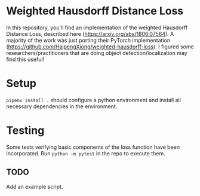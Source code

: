 # Weighted Hausdorff Distance Loss #
In this repository, you'll find an implementation of the weighted Hausdorff Distance Loss, described here (https://arxiv.org/abs/1806.07564). A majority of the work was just porting their PyTorch implementation (https://github.com/HaipengXiong/weighted-hausdorff-loss). I figured some researchers/practitioners that are doing object detection/localization may find this useful!

# Setup

`pipenv install .` should configure a python environment and install all necessary dependencies in the environment. 

# Testing

Some tests verifying basic components of the loss function have been incorporated. Run `python -m pytest` in the repo to execute them.
## TODO ## 
Add an example script.

